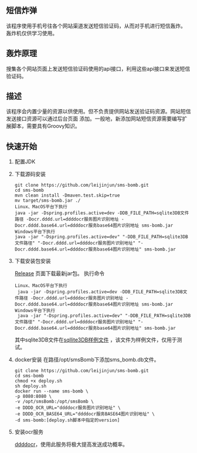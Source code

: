 ## 短信炸弹
该程序使用手机号往各个网站渠道发送短信验证码，从而对手机进行短信轰炸。
轰炸机仅供学习使用。
## 轰炸原理
搜集各个网站页面上发送短信验证码使用的api接口，利用这些api接口来发送短信验证码。
## 描述
该程序会内置少量的资源以供使用。但不负责提供网站发送验证码资源。网站短信发送接口资源可以通过后台页面
添加。一般地，新添加网站短信资源需要编写扩展脚本，需要具有Groovy知识。
## 快速开始
1. 配置JDK
2. 下载源码安装
     ```
     git clone https://github.com/leijinjun/sms-bomb.git
     cd sms-bomb
     mvn clean install -Dmaven.test.skip=true
     mv target/sms-bomb.jar ./
     Linux、MacOS平台下执行
     java -jar -Dspring.profiles.active=dev -DDB_FILE_PATH=sqlite3DB文件路径 -Docr.dddd.url=ddddocr服务图片识别地址 -Docr.dddd.base64.url=ddddocr服务base64图片识别地址 sms-bomb.jar
     Windows平台下执行
     java -jar "-Dspring.profiles.active=dev" "-DDB_FILE_PATH=sqlite3DB文件路径" "-Docr.dddd.url=ddddocr服务图片识别地址" "-Docr.dddd.base64.url=ddddocr服务base64图片识别地址" sms-bomb.jar
     ```
3. 下载安装包安装

    [Release](https://github.com/leijinjun/sms-bomb/releases) 页面下载最新jar包。
    执行命令
    ```
    Linux、MacOS平台下执行
     java -jar -Dspring.profiles.active=dev -DDB_FILE_PATH=sqlite3DB文件路径 -Docr.dddd.url=ddddocr服务图片识别地址 -Docr.dddd.base64.url=ddddocr服务base64图片识别地址 sms-bomb.jar
    Windows平台下执行
     java -jar "-Dspring.profiles.active=dev" "-DDB_FILE_PATH=sqlite3DB文件路径" "-Docr.dddd.url=ddddocr服务图片识别地址" "-Docr.dddd.base64.url=ddddocr服务base64图片识别地址" sms-bomb.jar
    ```
   其中sqlite3DB文件在[sqllite3DB样例文件](https://github.com/leijinjun/sms-bomb/blob/develop/src/main/resources/db/sms_bomb.db) ，该文件为样例文件，仅用于测试。
4. docker安装
    在路径/opt/smsBomb下添加sms_bomb.db文件。
    ```
    git clone https://github.com/leijinjun/sms-bomb.git
    cd sms-bomb
    chmod +x deploy.sh
    sh deploy.sh
    docker run --name sms-bomb \
    -p 8080:8080 \ 
    -v /opt/smsBomb:/opt/smsBomb \
    -e DDDD_OCR_URL="ddddocr服务图片识别地址" \ 
    -e DDDD_OCR_BASE64_URL="ddddocr服务BASE64图片识别地址" \
    -d sms-bomb:[deploy.sh脚本中指定的version]
    ```
5. 安装ocr服务

   [ddddocr](https://github.com/sml2h3/ddddocr)，使用此服务将极大提高发送成功概率。
